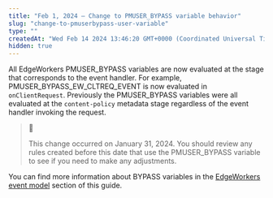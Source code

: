 ```yaml
---
title: "Feb 1, 2024 — Change to PMUSER_BYPASS variable behavior"
slug: "change-to-pmuserbypass-user-variable"
type: ""
createdAt: "Wed Feb 14 2024 13:46:20 GMT+0000 (Coordinated Universal Time)"
hidden: true
---
```

All EdgeWorkers PMUSER_BYPASS variables are now evaluated at the stage that corresponds to the event handler. For example, PMUSER_BYPASS_EW_CLTREQ_EVENT is now evaluated in `onClientRequest`. Previously the PMUSER_BYPASS variables were all evaluated at the `content-policy` metadata stage regardless of the event handler invoking the request. 

> 📘 
> 
> This change occurred on January 31, 2024. You should review any rules created before this date that use the PMUSER_BYPASS variable to see if you need to make any adjustments.

You can find more information about BYPASS variables in the [EdgeWorkers event model](doc:event-handler-functions) section of this guide.